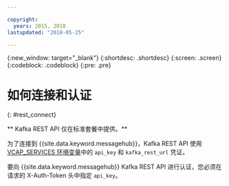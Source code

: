 ```yaml
---

copyright:
  years: 2015, 2018
lastupdated: "2018-05-25"

---
```


{:new_window: target="_blank"}
{:shortdesc: .shortdesc}
{:screen: .screen}
{:codeblock: .codeblock}
{:pre: .pre}

# 如何连接和认证
{: #rest_connect}

<!-- info moved to eventstreams025.md because of doc app changes -->
** Kafka REST API 仅在标准套餐中提供。**
<br/>

为了连接到 {{site.data.keyword.messagehub}}，Kafka REST API 使用 [VCAP_SERVICES 环境变量](/docs/services/EventStreams/eventstreams127.html)中的 <code>api_key</code> 和 <code>kafka_rest_url</code> 凭证。

要向 {{site.data.keyword.messagehub}} Kafka REST API 进行认证，您必须在请求的 X-Auth-Token 头中指定 <code>api_key</code>。
